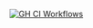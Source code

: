 [![GH CI Workflows](https://github.com/Anton-Latukha/haskell-with-nixpkgs/workflows/CI/badge.svg)](https://github.com/Anton-Latukha/haskell-with-nixpkgs/actions?query=workflow%3ACI)

